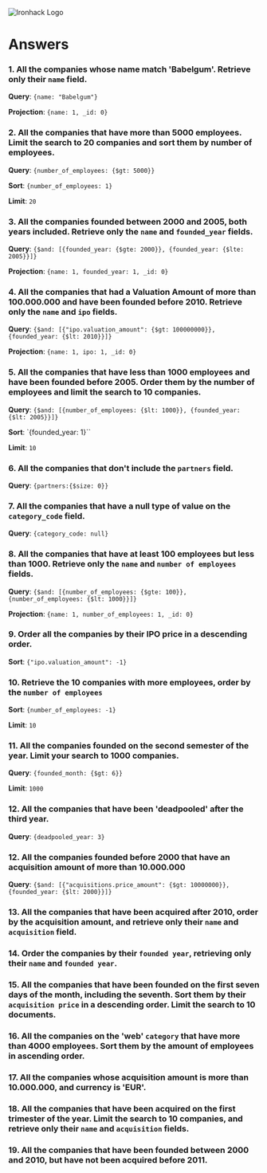 ![Ironhack Logo](https://i.imgur.com/1QgrNNw.png)

# Answers

### 1. All the companies whose name match 'Babelgum'. Retrieve only their `name` field.
**Query**: `{name: "Babelgum"}`

**Projection**: `{name: 1, _id: 0}`


### 2. All the companies that have more than 5000 employees. Limit the search to 20 companies and sort them by **number of employees**.
**Query**: `{number_of_employees: {$gt: 5000}}`

**Sort**: `{number_of_employees: 1}`

**Limit**: `20`


### 3. All the companies founded between 2000 and 2005, both years included. Retrieve only the `name` and `founded_year` fields.
**Query**: `{$and: [{founded_year: {$gte: 2000}}, {founded_year: {$lte: 2005}}]}`

**Projection**: `{name: 1, founded_year: 1, _id: 0}`


### 4. All the companies that had a Valuation Amount of more than 100.000.000 and have been founded before 2010. Retrieve only the `name` and `ipo` fields.

**Query**: `{$and: [{"ipo.valuation_amount": {$gt: 100000000}}, {founded_year: {$lt: 2010}}]}`

**Projection**: `{name: 1, ipo: 1, _id: 0}`

### 5. All the companies that have less than 1000 employees and have been founded before 2005. Order them by the number of employees and limit the search to 10 companies.

**Query**: `{$and: [{number_of_employees: {$lt: 1000}}, {founded_year: {$lt: 2005}}]}`

**Sort**: `{founded_year: 1}``

**Limit**: `10` 

### 6. All the companies that don't include the `partners` field.
**Query**: `{partners:{$size: 0}}`

### 7. All the companies that have a null type of value on the `category_code` field.

**Query**: `{category_code: null}`

### 8. All the companies that have at least 100 employees but less than 1000. Retrieve only the `name` and `number of employees` fields.

**Query**: `{$and: [{number_of_employees: {$gte: 100}}, {number_of_employees: {$lt: 1000}}]}`

**Projection**: `{name: 1, number_of_employees: 1, _id: 0}`

### 9. Order all the companies by their IPO price in a descending order.
**Sort**: `{"ipo.valuation_amount": -1}`

### 10. Retrieve the 10 companies with more employees, order by the `number of employees`
**Sort**: `{number_of_employees: -1}`

**Limit**: `10`

### 11. All the companies founded on the second semester of the year. Limit your search to 1000 companies.
**Query**: `{founded_month: {$gt: 6}}`

**Limit**: `1000`

### 12. All the companies that have been 'deadpooled' after the third year.
**Query**: `{deadpooled_year: 3}`

### 12. All the companies founded before 2000 that have an acquisition amount of more than 10.000.000
**Query**: `{$and: [{"acquisitions.price_amount": {$gt: 10000000}}, {founded_year: {$lt: 2000}}]}`

### 13. All the companies that have been acquired after 2010, order by the acquisition amount, and retrieve only their `name` and `acquisition` field.

<!-- Your Code Goes Here -->

### 14. Order the companies by their `founded year`, retrieving only their `name` and `founded year`.

<!-- Your Code Goes Here -->

### 15. All the companies that have been founded on the first seven days of the month, including the seventh. Sort them by their `acquisition price` in a descending order. Limit the search to 10 documents.

<!-- Your Code Goes Here -->

### 16. All the companies on the 'web' `category` that have more than 4000 employees. Sort them by the amount of employees in ascending order.

<!-- Your Code Goes Here -->

### 17. All the companies whose acquisition amount is more than 10.000.000, and currency is 'EUR'.

<!-- Your Code Goes Here -->

### 18. All the companies that have been acquired on the first trimester of the year. Limit the search to 10 companies, and retrieve only their `name` and `acquisition` fields.

<!-- Your Code Goes Here -->

### 19. All the companies that have been founded between 2000 and 2010, but have not been acquired before 2011.

<!-- Your Code Goes Here -->
